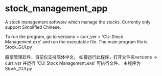 # stock_management_app
A stock management software which manage the stocks.
Currently only support Simplified Chinese.

To run the program, go to versions > curr_ver > 'CUi Stock Management.exe' and run the executable file.
The main program file is Stock_GUI.py

股票管理软件，目前仅支持简体中文。
如要运行此程序，打开文件夹versions -> curr_ver 并运行 'CUi Stock Management.exe' 可执行文件。
主程序为Stock_GUI.py
